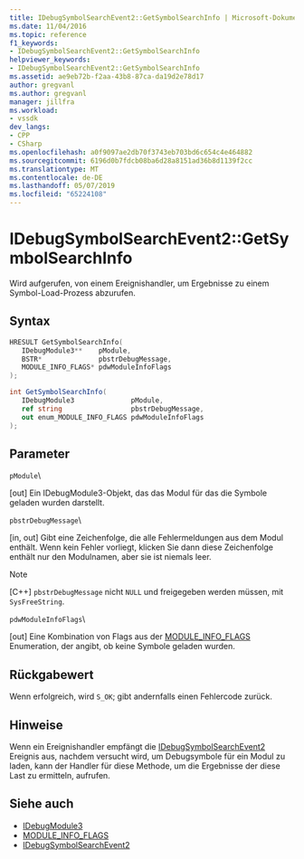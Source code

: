 ```yaml
---
title: IDebugSymbolSearchEvent2::GetSymbolSearchInfo | Microsoft-Dokumentation
ms.date: 11/04/2016
ms.topic: reference
f1_keywords:
- IDebugSymbolSearchEvent2::GetSymbolSearchInfo
helpviewer_keywords:
- IDebugSymbolSearchEvent2::GetSymbolSearchInfo
ms.assetid: ae9eb72b-f2aa-43b8-87ca-da19d2e78d17
author: gregvanl
ms.author: gregvanl
manager: jillfra
ms.workload:
- vssdk
dev_langs:
- CPP
- CSharp
ms.openlocfilehash: a0f9097ae2db70f3743eb703bd6c654c4e464882
ms.sourcegitcommit: 6196d0b7fdcb08ba6d28a8151ad36b8d1139f2cc
ms.translationtype: MT
ms.contentlocale: de-DE
ms.lasthandoff: 05/07/2019
ms.locfileid: "65224108"
---
```

# <a name="idebugsymbolsearchevent2getsymbolsearchinfo"></a>IDebugSymbolSearchEvent2::GetSymbolSearchInfo
Wird aufgerufen, von einem Ereignishandler, um Ergebnisse zu einem Symbol-Load-Prozess abzurufen.

## <a name="syntax"></a>Syntax

```cpp
HRESULT GetSymbolSearchInfo(
   IDebugModule3**    pModule,
   BSTR*              pbstrDebugMessage,
   MODULE_INFO_FLAGS* pdwModuleInfoFlags
);
```

```csharp
int GetSymbolSearchInfo(
   IDebugModule3              pModule,
   ref string                 pbstrDebugMessage,
   out enum_MODULE_INFO_FLAGS pdwModuleInfoFlags
);
```

## <a name="parameters"></a>Parameter
 `pModule`\

 [out] Ein IDebugModule3-Objekt, das das Modul für das die Symbole geladen wurden darstellt.

 `pbstrDebugMessage`\

 [in, out] Gibt eine Zeichenfolge, die alle Fehlermeldungen aus dem Modul enthält. Wenn kein Fehler vorliegt, klicken Sie dann diese Zeichenfolge enthält nur den Modulnamen, aber sie ist niemals leer.

> [!NOTE]
> [C++] `pbstrDebugMessage` nicht `NULL` und freigegeben werden müssen, mit `SysFreeString`.

 `pdwModuleInfoFlags`\

 [out] Eine Kombination von Flags aus der [MODULE_INFO_FLAGS](../../../extensibility/debugger/reference/module-info-flags.md) Enumeration, der angibt, ob keine Symbole geladen wurden.

## <a name="return-value"></a>Rückgabewert
 Wenn erfolgreich, wird `S_OK`; gibt andernfalls einen Fehlercode zurück.

## <a name="remarks"></a>Hinweise
 Wenn ein Ereignishandler empfängt die [IDebugSymbolSearchEvent2](../../../extensibility/debugger/reference/idebugsymbolsearchevent2.md) Ereignis aus, nachdem versucht wird, um Debugsymbole für ein Modul zu laden, kann der Handler für diese Methode, um die Ergebnisse der diese Last zu ermitteln, aufrufen.

## <a name="see-also"></a>Siehe auch
- [IDebugModule3](../../../extensibility/debugger/reference/idebugmodule3.md)
- [MODULE_INFO_FLAGS](../../../extensibility/debugger/reference/module-info-flags.md)
- [IDebugSymbolSearchEvent2](../../../extensibility/debugger/reference/idebugsymbolsearchevent2.md)